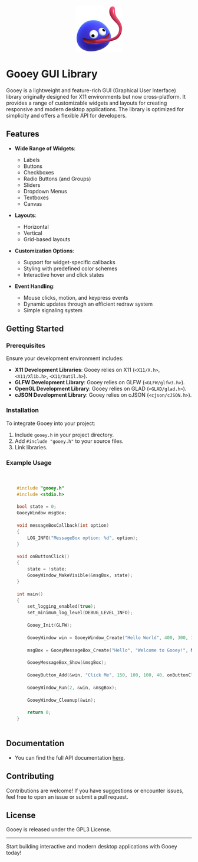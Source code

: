 
<p align="center">
  <img src="gooey.png" width=128>
</p>

# Gooey GUI Library

Gooey is a lightweight and feature-rich GUI (Graphical User Interface) library originally designed for X11 environments but now cross-platform. It provides a range of customizable widgets and layouts for creating responsive and modern desktop applications. The library is optimized for simplicity and offers a flexible API for developers.

## Features

- **Wide Range of Widgets**:
  - Labels
  - Buttons
  - Checkboxes
  - Radio Buttons (and Groups)
  - Sliders
  - Dropdown Menus
  - Textboxes
  - Canvas

- **Layouts**:
  - Horizontal
  - Vertical
  - Grid-based layouts

- **Customization Options**:
  - Support for widget-specific callbacks
  - Styling with predefined color schemes
  - Interactive hover and click states

- **Event Handling**:
  - Mouse clicks, motion, and keypress events
  - Dynamic updates through an efficient redraw system
  - Simple signaling system

## Getting Started

### Prerequisites

Ensure your development environment includes:
- **X11 Development Libraries**: Gooey relies on X11 (`<X11/X.h>`, `<X11/Xlib.h>`, `<X11/Xutil.h>`).
- **GLFW Development Library**: Gooey relies on GLFW (`<GLFW/glfw3.h>`).
- **OpenGL Development Library**: Gooey relies on GLAD (`<GLAD/glad.h>`).
- **cJSON Development Library**: Gooey relies on cJSON (`<cjson/cJSON.h>`).

### Installation

To integrate Gooey into your project:
1. Include `gooey.h` in your project directory.
2. Add `#include "gooey.h"` to your source files.
3. Link libraries.

### Example Usage

```c


    #include "gooey.h"
    #include <stdio.h>
    
    bool state = 0;
    GooeyWindow msgBox;
    
    void messageBoxCallback(int option)
    {
        LOG_INFO("MessageBox option: %d", option);
    }
    
    void onButtonClick()
    {
        state = !state;
        GooeyWindow_MakeVisible(&msgBox, state);
    }
    
    int main()
    {
        set_logging_enabled(true);
        set_minimum_log_level(DEBUG_LEVEL_INFO);
    
        Gooey_Init(GLFW);
    
        GooeyWindow win = GooeyWindow_Create("Hello World", 400, 300, 1);
    
        msgBox = GooeyMessageBox_Create("Hello", "Welcome to Gooey!", MSGBOX_INFO, messageBoxCallback);
    
        GooeyMessageBox_Show(&msgBox);
    
        GooeyButton_Add(&win, "Click Me", 150, 100, 100, 40, onButtonClick);
    
        GooeyWindow_Run(2, &win, &msgBox);
    
        GooeyWindow_Cleanup(&win);
    
        return 0;
    }
    
```

## Documentation

- You can find the full API documentation <a href="#">here</a>. 

## Contributing

Contributions are welcome! If you have suggestions or encounter issues, feel free to open an issue or submit a pull request.

## License

Gooey is released under the GPL3 License.

---

Start building interactive and modern desktop applications with Gooey today!
